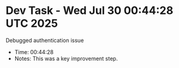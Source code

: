 # Dev Task - Wed Jul 30 00:44:28 UTC 2025
Debugged authentication issue
- Time: 00:44:28
- Notes: This was a key improvement step.
